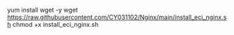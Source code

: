 yum install wget -y
wget https://raw.githubusercontent.com/CY031102/Nginx/main/install_eci_nginx.sh
chmod +x install_eci_nginx.sh
